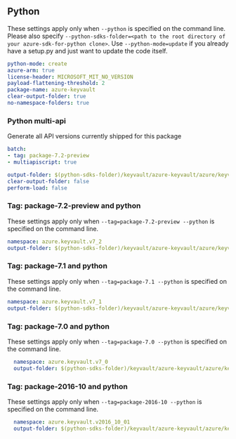 ## Python

These settings apply only when `--python` is specified on the command line.
Please also specify `--python-sdks-folder=<path to the root directory of your azure-sdk-for-python clone>`.
Use `--python-mode=update` if you already have a setup.py and just want to update the code itself.

``` yaml
python-mode: create
azure-arm: true
license-header: MICROSOFT_MIT_NO_VERSION
payload-flattening-threshold: 2
package-name: azure-keyvault
clear-output-folder: true
no-namespace-folders: true
```

### Python multi-api

Generate all API versions currently shipped for this package

```yaml $(multiapi)
batch:
- tag: package-7.2-preview
- multiapiscript: true
```

``` yaml $(multiapiscript)
output-folder: $(python-sdks-folder)/keyvault/azure-keyvault/azure/keyvault/
clear-output-folder: false
perform-load: false
```

### Tag: package-7.2-preview and python

These settings apply only when `--tag=package-7.2-preview --python` is specified on the command line.

``` yaml $(tag) == 'package-7.2-preview'
namespace: azure.keyvault.v7_2
output-folder: $(python-sdks-folder)/keyvault/azure-keyvault/azure/keyvault/v7_2_preview
```

### Tag: package-7.1 and python

These settings apply only when `--tag=package-7.1 --python` is specified on the command line.

``` yaml $(tag) == 'package-7.1'
namespace: azure.keyvault.v7_1
output-folder: $(python-sdks-folder)/keyvault/azure-keyvault/azure/keyvault/v7_1_preview
```

### Tag: package-7.0 and python

These settings apply only when `--tag=package-7.0 --python` is specified on the command line.

``` yaml $(tag) == 'package-7.0'
  namespace: azure.keyvault.v7_0
  output-folder: $(python-sdks-folder)/keyvault/azure-keyvault/azure/keyvault/v7_0
```

### Tag: package-2016-10 and python

These settings apply only when `--tag=package-2016-10 --python` is specified on the command line.

``` yaml $(tag) == 'package-2016-10'
  namespace: azure.keyvault.v2016_10_01
  output-folder: $(python-sdks-folder)/keyvault/azure-keyvault/azure/keyvault/v2016_10_01
```